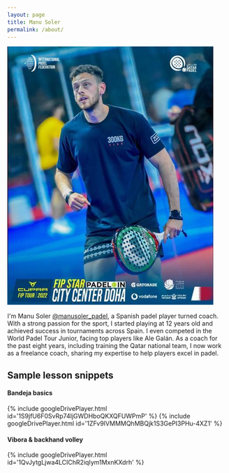 ```yaml
---
layout: page
title: Manu Soler
permalink: /about/
---
```

![Manu Soler](/assets/images/manu.jpeg)

I'm Manu Soler <a href="https://www.instagram.com/manusoler_padel" target="_blank">@manusoler_padel</a>, a Spanish padel player turned coach. With a strong passion for the sport, I started playing at 12 years old and achieved success in tournaments across Spain. I even competed in the World Padel Tour Junior, facing top players like Ale Galán. As a coach for the past eight years, including training the Qatar national team, I now work as a freelance coach, sharing my expertise to help players excel in padel.

## Sample lesson snippets

#### Bandeja basics
{% include googleDrivePlayer.html id='1S9jfU6F0SvRp74IjGWDHboQKXQFUWPmP' %}
{% include googleDrivePlayer.html id='1ZFv9IVMMMQhMBQjk1S3GePI3PHu-4XZ1' %}



#### Vibora & backhand volley
{% include googleDrivePlayer.html id='1QvJytgLjwa4LCIChR2iqIym1MxnKXdrh' %}







